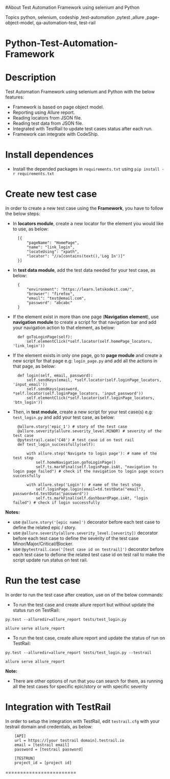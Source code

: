 #About
Test Automation Framework using selenium and Python

Topics
python, selenium, codeship ,test-automation ,pytest ,allure ,page-object-model, qa-automation-test, test-rail

# Python-Test-Automation-Framework

# Description

Test Automation Framework using selenium and Python with the below features:

- Framework is based on page object model.
- Reporting using Allure report.
- Reading locators from JSON file.
- Reading test data from JSON file.
- Integrated with TestRail to update test cases status after each run.
- Framework can integrate with CodeShip.

# Install dependences

- Install the depended packages in `requirements.txt` using `pip install -r requirements.txt`

# Create new test case

In order to create a new test case using the **Framework**, you have to follow the below steps:

- In **locators module**, create a new locator for the element you would like to use, as below:


        [{
            "pageName": "HomePage",
            "name": "link_login",
            "locateUsing": "xpath",
            "locator": "//a[contains(text(),'Log In')]"
        }]

- In **test data module**, add the test data needed for your test case, as below:

        {
            "environment": "https://learn.letskodeit.com/",
            "browser": "firefox",
            "email": "test@email.com",
            "password": "abcabc"
        }

* If the element exist in more than one page (**Navigation element**), use **navigation module** to create a script for that navigation bar and add your navigation action to that element, as below:

        def goToLoginPage(self):
            self.elementClick(*self.locator(self.homePage_locators, 'link_login'))

* If the element exists in only one page, go to **page module** and create a new script for that page e.g: `login_page.py` and add all the actions in that page, as below:

        def login(self, email, password):
            self.sendKeys(email, *self.locator(self.loginPage_locators, 'input_email'))
            self.sendKeys(password, *self.locator(self.loginPage_locators, 'input_password'))
            self.elementClick(*self.locator(self.loginPage_locators, 'btn_login'))

* Then, in **test module**, create a new script for your test case(s) e.g: `test_login.py` and add your test case, as below:

        @allure.story('epic_1') # story of the test case
        @allure.severity(allure.severity_level.MINOR) # severity of the test case
        @pytestrail.case('C48') # test case id on test rail
        def test_login_successfully(self):

            with allure.step('Navigate to login page'): # name of the test step
                self.homeNavigation.goToLoginPage()
                self.ts.markFinal(self.loginPage.isAt, "navigation to login page failed") # check if the navigation to login page occurs successfully

            with allure.step('Login'): # name of the test step
                self.loginPage.login(email=td.testData("email"), password=td.testData("password"))
                self.ts.markFinal(self.dashboardPage.isAt, "login failed") # check if login successfully

**Notes:**

- use `@allure.story('[epic name]')` decorator before each test case to define the related epic / story.
- use `@allure.severity(allure.severity_level.[severity])` decorator before each test case to define the severity of the test case Minor/Major/Critical/Blocker.
- use `@pytestrail.case('[test case id on testrail]')` decorator before each test case to defione the related test case id on test rail to make the script update run status on test rail.

# Run the test case

In order to run the test case after creation, use on of the below commands:

- To run the test case and create allure report but without update the status run on TestRail:

`py.test --alluredir=allure_report tests/test_login.py`

`allure serve allure_report`

- To run the test case, create allure report and update the status of run on TestRail:

`py.test --alluredir=allure_report tests/test_login.py --testrail`

`allure serve allure_report`

**Note:**

- There are other options of run that you can search for them, as running all the test cases for specific epic/story or with specific severity

# Integration with TestRail

In order to setup the integration with TestRail, edit `testrail.cfg` with your testrail domain and credentials, as below:

        [API]
        url = https://[your testrail domain].testrail.io
        email = [testrail email]
        password = [testrail password]

        [TESTRUN]
        project_id = [project id]

========================

